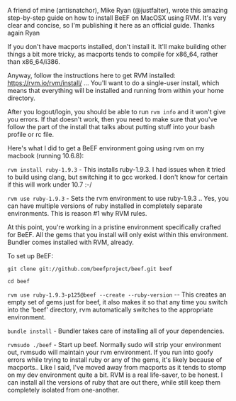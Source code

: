 A friend of mine (antisnatchor), Mike Ryan (@justfalter), wrote this amazing step-by-step guide on how to install BeEF on MacOSX using RVM.
It's very clear and concise, so I'm publishing it here as an official guide.
Thanks again Ryan

If you don't have macports installed, don't install it. It'll make building other things a bit more tricky, as macports tends to compile for x86_64, rather than x86_64/i386.

Anyway, follow the instructions here to get RVM installed: https://rvm.io/rvm/install/ … You'll want to do a single-user install, which means that everything will be installed and running from within your home directory.

After you logout/login, you should be able to run `rvm info` and it won't give you errors. If that doesn't work, then you need to make sure that you've follow the part of the install that talks about putting stuff into your bash profile or rc file.

Here's what I did to get a BeEF environment going using rvm on my macbook (running 10.6.8):

`rvm install ruby-1.9.3`  - This installs ruby-1.9.3. I had issues when it tried to build using clang, but switching it to gcc worked. I don't know for certain if this will work under 10.7 :-/

`rvm use ruby-1.9.3` - Sets the rvm environment to use ruby-1.9.3 .. Yes, you can have multiple versions of ruby installed in completely separate environments. This is reason #1 why RVM rules.

At this point, you're working in a pristine environment specifically crafted for BeEF. All the gems that you install will only exist within this environment. Bundler comes installed with RVM, already.

To set up BeEF:

`git clone git://github.com/beefproject/beef.git beef`

`cd beef`

`rvm use ruby-1.9.3-p125@beef --create --ruby-version`  -- This creates an empty set of gems just for beef, it also makes it so that any time you switch into the 'beef' directory, rvm automatically switches to the appropriate environment.

`bundle install` - Bundler takes care of installing all of your dependencies.

`rvmsudo ./beef`  - Start up beef. Normally sudo will strip your environment out, rvmsudo will maintain your rvm environment.
If you run into goofy errors while trying to install ruby or any of the gems, it's likely because of macports.. Like I said, I've moved away from macports as it tends to stomp on my dev environment quite a bit. RVM is a real life-saver, to be honest.  I can install all the versions of ruby that are out there, while still keep them completely isolated from one-another.
